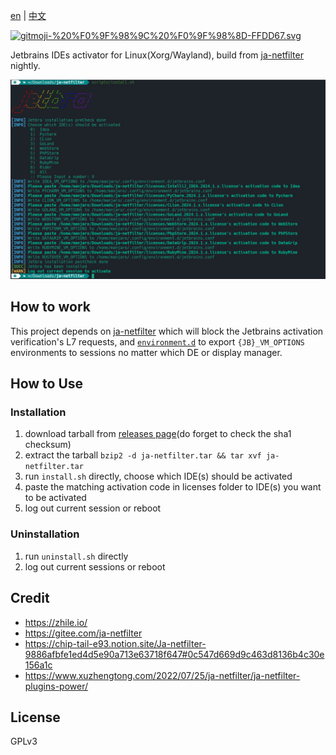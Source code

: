 [en](https://github.com/dhay3/ja-netfilter/blob/main/README.md) | [中文](https://github.com/dhay3/ja-netfilter/blob/main/docs/README-zh_cn.md)

[![gitmoji-%20%F0%9F%98%9C%20%F0%9F%98%8D-FFDD67.svg](https://img.shields.io/badge/gitmoji-%20😜%20😍-FFDD67.svg?style=flat-square)](https://gitmoji.dev)

Jetbrains IDEs activator for Linux(Xorg/Wayland), build from [ja-netfilter](https://gitee.com/ja-netfilter) nightly.

![image](https://raw.githubusercontent.com/dhay3/ja-netfilter/refs/heads/main/assests/2024-10-22_15-10-59.png)

## How to work

This project depends on 
[ja-netfilter](https://gitee.com/ja-netfilter) 
which will block the Jetbrains activation verification's L7 requests, and
[`environment.d`](https://www.freedesktop.org/software/systemd/man/latest/environment.d.html) 
to export `{JB}_VM_OPTIONS` environments to sessions no matter which DE or display manager.

## How to Use

### Installation

1. download tarball from [releases page](https://github.com/dhay3/ja-netfilter/releases)(do forget to check the sha1 checksum)
2. extract the tarball `bzip2 -d ja-netfilter.tar && tar xvf ja-netfilter.tar`
3. run `install.sh` directly, choose which IDE(s) should be activated
4. paste the matching activation code in licenses folder to IDE(s) you want to be activated
5. log out current session or reboot

### Uninstallation

1. run `uninstall.sh` directly
2. log out current sessions or reboot

## Credit

- https://zhile.io/
- https://gitee.com/ja-netfilter
- https://chip-tail-e93.notion.site/Ja-netfilter-9886afbfe1ed4d5e90a713e63718f647#0c547d669d9c463d8136b4c30e156a1c
- https://www.xuzhengtong.com/2022/07/25/ja-netfilter/ja-netfilter-plugins-power/

## License

GPLv3
